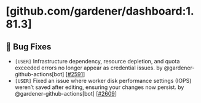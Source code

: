 # [github.com/gardener/dashboard:1.81.3]

## 🐛 Bug Fixes
- `[USER]` Infrastructure dependency, resource depletion, and quota exceeded errors no longer appear as credential issues. by @gardener-github-actions[bot] [[#2591](https://github.com/gardener/dashboard/pull/2591)]
- `[USER]` Fixed an issue where worker disk performance settings (IOPS) weren’t saved after editing, ensuring your changes now persist. by @gardener-github-actions[bot] [[#2609](https://github.com/gardener/dashboard/pull/2609)]
